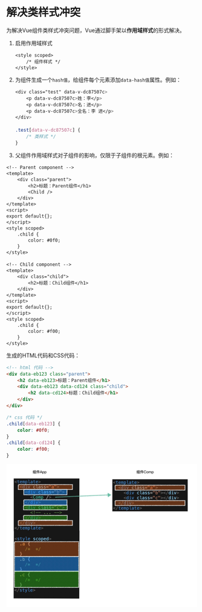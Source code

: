 # 解决类样式冲突

为解决Vue组件类样式冲突问题，Vue通过脚手架以**作用域样式**的形式解决。

1. 启用作用域样式

   ```vue
   <style scoped>
       /* 组件样式 */
   </style>
   ```

2. 为组件生成一个`hash值`，给组件每个元素添加`data-hash值`属性。例如：

   ```css
   <div class="test" data-v-dc87507c>
       <p data-v-dc87507c>姓：李</p>
       <p data-v-dc87507c>名：进</p>
       <p data-v-dc87507c>全名：李 进</p>
   </div>
   
   .test[data-v-dc87507c] {
       /* 类样式 */
   }
   ```

3. 父组件作用域样式对子组件的影响，仅限于子组件的根元素。例如：

```vue
<!-- Parent component -->
<template>
	<div class="parent">
    	<h2>标题：Parent组件</h1>
		<Child />
	</div>
</template>
<script>
export default{};
</script>
<style scoped>
    .child {
        color: #0f0;
    }
</style>

<!-- Child component -->
<template>
	<div class="child">
    	<h2>标题：Child组件</h1>
	</div>
</template>
<script>
export default{};
</script>
<style scoped>
    .child {
        color: #f00;
    }
</style>
```

生成的HTML代码和CSS代码：

```html
<!-- html 代码 -->
<div data-eb123 class="parent">
    <h2 data-eb123>标题：Parent组件</h1>
	<div data-eb123 data-cd124 class="child">
    	<h2 data-cd124>标题：Child组件</h1>
	</div>
</div>
```

```css
/* css 代码 */
.child[data-eb123] {
	color: #0f0;
}
.child[data-cd124] {
	color: #f00;
}
```

![scoped_style](./assets/images/scoped_style.jpg)



